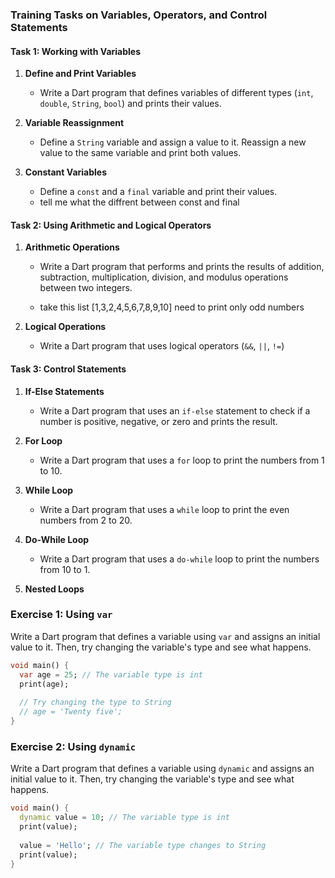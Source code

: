 



### Training Tasks on Variables, Operators, and Control Statements

#### Task 1: Working with Variables
1. **Define and Print Variables**
   - Write a Dart program that defines variables of different types (`int`, `double`, `String`, `bool`) and prints their values.
  

2. **Variable Reassignment**
   - Define a `String` variable and assign a value to it. Reassign a new value to the same variable and print both values.
  

3. **Constant Variables**
   - Define a `const` and a `final` variable and print their values.
   - tell me what the diffrent between const and final


#### Task 2: Using Arithmetic and Logical Operators
1. **Arithmetic Operations**
   - Write a Dart program that performs and prints the results of addition, subtraction, multiplication, division, and modulus operations between two integers.
   
   - take this list [1,3,2,4,5,6,7,8,9,10] need to print only odd numbers

2. **Logical Operations**
   - Write a Dart program that uses logical operators 
    (`&&`, `||`, `!=`) 
   

#### Task 3: Control Statements
1. **If-Else Statements**
   - Write a Dart program that uses an `if-else` statement to check if a number is positive, negative, or zero and prints the result.
   

2. **For Loop**
   - Write a Dart program that uses a `for` loop to print the numbers from 1 to 10.
   

3. **While Loop**
   - Write a Dart program that uses a `while` loop to print the even numbers from 2 to 20.
   

4. **Do-While Loop**
   - Write a Dart program that uses a `do-while` loop to print the numbers from 10 to 1.
   

5. **Nested Loops**
   
   
   





<!-- mandatory search diffrent between var and dynamic  and solve this-->
### Exercise 1: Using `var`

Write a Dart program that defines a variable using `var` and assigns an initial value to it. Then, try changing the variable's type and see what happens.

```dart
void main() {
  var age = 25; // The variable type is int
  print(age);
  
  // Try changing the type to String
  // age = 'Twenty five'; 
}
```

### Exercise 2: Using `dynamic`

Write a Dart program that defines a variable using `dynamic` and assigns an initial value to it. Then, try changing the variable's type and see what happens.

```dart
void main() {
  dynamic value = 10; // The variable type is int
  print(value);
  
  value = 'Hello'; // The variable type changes to String
  print(value);
}
```